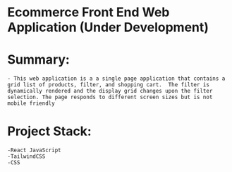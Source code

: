 # Ecommerce Front End Web Application (Under Development)

# Summary:
    - This web application is a a single page application that contains a grid list of products, filter, and shopping cart.  The filter is dynamically rendered and the display grid changes upon the filter selection. The page responds to different screen sizes but is not mobile friendly

# Project Stack:
    -React JavaScript
    -TailwindCSS
    -CSS


